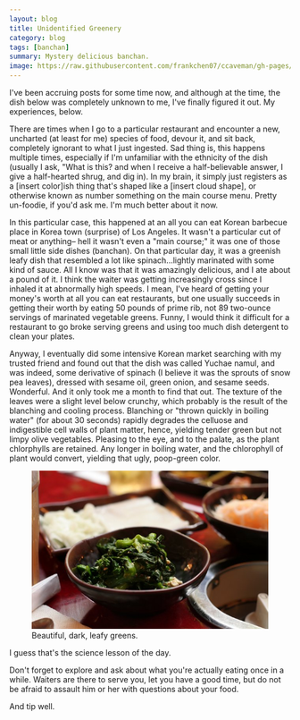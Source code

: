 ```yaml
---
layout: blog
title: Unidentified Greenery
category: blog
tags: [banchan]  
summary: Mystery delicious banchan.
image: https://raw.githubusercontent.com/frankchen07/ccaveman/gh-pages/images/blog/011612_yu-chae_namul_courtesy_yelp.com_reviewer_steph_s.jpg
---
```


I've been accruing posts for some time now, and although at the time, the dish below was completely unknown to me, I've finally figured it out. My experiences, below. 

There are times when I go to a particular restaurant and encounter a new, uncharted (at least for me) species of food, devour it, and sit back, completely ignorant to what I just ingested. Sad thing is, this happens multiple times, especially if I'm unfamiliar with the ethnicity of the dish (usually I ask, "What is this? and when I receive a half-believable answer, I give a half-hearted shrug, and dig in). In my brain, it simply just registers as a [insert color]ish thing that's shaped like a [insert cloud shape], or otherwise known as number something on the main course menu. Pretty un-foodie, if you'd ask me. I'm much better about it now. 

In this particular case, this happened at an all you can eat Korean barbecue place in Korea town (surprise) of Los Angeles. It wasn't a particular cut of meat or anything– hell it wasn't even a "main course;" it was one of those small little side dishes (banchan). On that particular day, it was a greenish leafy dish that resembled a lot like spinach...lightly marinated with some kind of sauce. All I know was that it was amazingly delicious, and I ate about a pound of it. I think the waiter was getting increasingly cross since I inhaled it at abnormally high speeds. I mean, I've heard of getting your money's worth at all you can eat restaurants, but one usually succeeds in getting their worth by eating 50 pounds of prime rib, not 89 two-ounce servings of marinated vegetable greens. Funny, I would think it difficult for a restaurant to go broke serving greens and using too much dish detergent to clean your plates.

Anyway, I eventually did some intensive Korean market searching with my trusted friend and found out that the dish was called Yuchae namul, and was indeed, some derivative of spinach (I believe it was the sprouts of snow pea leaves), dressed with sesame oil, green onion, and sesame seeds. Wonderful. And it only took me a month to find that out. The texture of the leaves were a slight level below crunchy, which probably is the result of the blanching and cooling process. Blanching or "thrown quickly in boiling water" (for about 30 seconds) rapidly degrades the celluose and indigestible cell walls of plant matter, hence, yielding tender green but not limpy olive vegetables. Pleasing to the eye, and to the palate, as the plant chlorphylls are retained. Any longer in boiling water, and the chlorophyll of plant would convert, yielding that ugly, poop-green color. 

<figure>
    <img src="https://raw.githubusercontent.com/frankchen07/ccaveman/gh-pages/images/blog/011612_yu-chae_namul_courtesy_yelp.com_reviewer_steph_s.jpg"></img>
    <figcaption> Beautiful, dark, leafy greens.</figcaption>
</figure>

I guess that's the science lesson of the day. 

Don't forget to explore and ask about what you're actually eating once in a while. Waiters are there to serve you, let you have a good time, but do not be afraid to assault him or her with questions about your food. 

And tip well.

